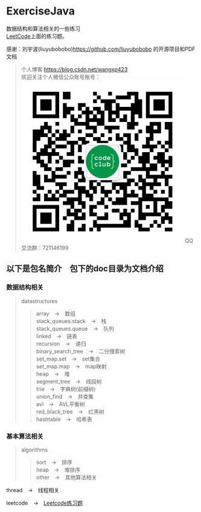 # ExerciseJava
数据结构和算法相关的一些练习<br>
[LeetCode](https://leetcode-cn.com)上面的练习题。

感谢：刘宇波(liuyubobobo)<https://github.com/liuyubobobo> 的开源项目和PDF文档

>个人博客:<https://blog.csdn.net/wangxp423><br>
> 欢迎关注个人微信公众账号账号：<br>
![Image](https://github.com/wangxp423/ExerciseJava/raw/master/screenshot/qrcode_430.jpg)
>QQ交流群：721146199

## 以下是包名简介　包下的doc目录为文档介绍
### 数据结构相关
>datastructures
>>array　->　数组<br>
>>stack_queues.stack　->　栈<br>
>>stack_queues.queue　->　队列<br>
>>linked　->　链表<br>
>>recursion　->　递归<br>
>>binary_search_tree　->　二分搜索树<br>
>>set_map.set　->　set集合<br>
>>set_map.map　->　map映射<br>
>>heap　->　堆<br>
>>segment_tree　->　线段树<br>
>>trie　->　字典树(前缀树)<br>
>>union_find　->　并查集<br>
>>avl　->　AVL平衡树<br>
>>red_black_tree　->　红黑树<br>
>>hashtable　->　哈希表<br>

### 基本算法相关
>algorithms
>>sort　->　排序<br>
>>heap　->　堆排序<br>
>>other　->　其他算法相关<br>

thread　->　线程相关

leetcode　->　[Leetcode练习题](https://leetcode-cn.com)<br>


